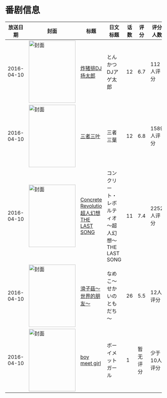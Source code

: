 # 番剧信息

|放送日期|封面|标题|日文标题|话数|评分|评分人数|
|---|---|---|---|---|---|---|
|2016-04-10|<img src="//lain.bgm.tv/pic/cover/c/83/cc/141806_AhFYe.jpg" alt="封面" style="width:150px;height:200px;object-fit:cover;">|[炸猪排DJ扬太郎](https://bangumi.tv/subject/141806)|とんかつDJアゲ太郎|12|6.7|112人评分|
|2016-04-10|<img src="//lain.bgm.tv/pic/cover/c/5e/96/145908_S1wd5.jpg" alt="封面" style="width:150px;height:200px;object-fit:cover;">|[三者三叶](https://bangumi.tv/subject/145908)|三者三葉|12|6.8|1589人评分|
|2016-04-10|<img src="//lain.bgm.tv/pic/cover/c/97/56/160271_9i3RA.jpg" alt="封面" style="width:150px;height:200px;object-fit:cover;">|[Concrete Revolutio 超人幻想 THE LAST SONG](https://bangumi.tv/subject/160271)|コンクリート・レボルティオ～超人幻想～THE LAST SONG|11|7.4|2252人评分|
|2016-04-10|<img src="//lain.bgm.tv/pic/cover/c/61/35/171297_9Zff5.jpg" alt="封面" style="width:150px;height:200px;object-fit:cover;">|[滑子菇～世界的朋友～](https://bangumi.tv/subject/171297)|なめこ～せかいのともだち～|26|5.5|12人评分|
|2016-04-10|<img src="//lain.bgm.tv/pic/cover/c/2f/8a/212816_cIkiW.jpg" alt="封面" style="width:150px;height:200px;object-fit:cover;">|[boy meet girl](https://bangumi.tv/subject/212816)|ボーイメットガール|1|暂无评分|少于10人评分|
